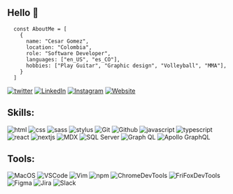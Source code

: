 ## Hello 👋

```JS
  const AboutMe = [
    {
      name: "Cesar Gomez",
      location: "Colombia",
      role: "Software Developer",
      languages: ["en_US", "es_CO"],
      hobbies: ["Play Guitar", "Graphic design", "Volleyball", "MMA"],
    }
  ]
```
  
[![twitter](https://img.shields.io/badge/-Twitter-white?logo=Twitter&logoColor=blue&style=for-the-badge)](https://twitter.com/cgope?lang=en)
[![LinkedIn](https://img.shields.io/badge/-LinkedIn-white?logo=LinkedIn&logoColor=blue&style=for-the-badge)](https://linkedin.com/in/cgope)
[![Instagram](https://img.shields.io/badge/-Instagram-white?logo=Instagram&logoColor=red&style=for-the-badge)](https://instagram.com/cgope)
[![Website](https://img.shields.io/badge/-Website-white?logo=HomeAdvisor&logoColor=black&style=for-the-badge)](https://cesargomez.io)


## Skills:

![html](https://img.shields.io/badge/-HTML5-white?logo=HTML5&logoColor=E34F26&style=for-the-badge)
![css](https://img.shields.io/badge/-CSS3-white?logo=CSS3&logoColor=1572B6&style=for-the-badge)
![sass](https://img.shields.io/badge/-Sass-white?logo=Sass&logoColor=CC6699&style=for-the-badge)
![stylus](https://img.shields.io/badge/-Stylus-white?logo=Stylus&logoColor=333333&style=for-the-badge)
![Git](https://img.shields.io/badge/-Git-white?logo=Git&logoColor=F05032&style=for-the-badge)
![Github](https://img.shields.io/badge/-GitHub-white?logo=GitHub&logoColor=181717&style=for-the-badge)
![javascript](https://img.shields.io/badge/-JavaScript-white?logo=JavaScript&logoColor=F7DF1E&style=for-the-badge)
![typescript](https://img.shields.io/badge/-TypeScript-white?logo=TypeScript&logoColor=3178C6&style=for-the-badge)
![react](https://img.shields.io/badge/-React-white?logo=react&logoColor=61DAFB&style=for-the-badge)
![nextjs](https://img.shields.io/badge/-Next-white?logo=Next.js&logoColor=000000&style=for-the-badge)
![MDX](https://img.shields.io/badge/-MDX-white?logo=MDX&logoColor=1B1F24&style=for-the-badge)
![SQL Server](https://img.shields.io/badge/-SQL_Server-white?logo=MicrosoftSQLServer&logoColor=red&style=for-the-badge)
![Graph QL](https://img.shields.io/badge/-GraphQL-white?logo=GraphQL&logoColor=E10098&style=for-the-badge)
![Apollo GraphQL](https://img.shields.io/badge/-Apollo_GraphQL-white?logo=ApolloGraphQL&logoColor=311C87&style=for-the-badge)


## Tools:
![MacOS](https://img.shields.io/badge/MacOS-white?logo=Apple&logoColor=000000&style=flat-square)
![VSCode](https://img.shields.io/badge/Visual_Studio_Code-white?logo=VisualStudioCode&logoColor=007ACC&style=flat-square)
![Vim](https://img.shields.io/badge/Vim-white?logo=Vim&logoColor=019733&style=flat-square)
![npm](https://img.shields.io/badge/npm-white?logo=npm&logoColor=CB3837&style=flat-square)
![ChromeDevTools](https://img.shields.io/badge/Chrome_dev_tools-white?logo=GoogleChrome&logoColor=4285F4&style=flat-square)
![FriFoxDevTools](https://img.shields.io/badge/Firefox_dev_tools-white?logo=Firefox&logoColor=FF7139&style=flat-square)
![Figma](https://img.shields.io/badge/Figma-white?logo=Figma&logoColor=F24E1E&style=flat-square)
![Jira](https://img.shields.io/badge/Jira-white?logo=Jira&logoColor=0052CC&style=flat-square)
![Slack](https://img.shields.io/badge/Slack-white?logo=Slack&logoColor=4A154B&style=flat-square)

